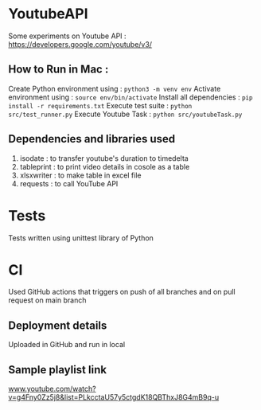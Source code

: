 # YoutubeAPI
Some experiments on Youtube API : https://developers.google.com/youtube/v3/


## How to Run in Mac :

Create Python environment using : ```python3 -m venv env```
Activate environment using : ```source env/bin/activate```
Install all dependencies : ```pip install -r requirements.txt```
Execute test suite : ```python src/test_runner.py```
Execute Youtube Task : ```python src/youtubeTask.py```

## Dependencies and libraries used
1. isodate : to transfer youtube's duration to timedelta
2. tableprint : to print video details in cosole as a table
3. xlsxwriter : to make table in excel file
4. requests : to call YouTube API

# Tests
Tests written using unittest library of Python

# CI
Used GitHub actions that triggers on push of all branches and on pull request on main branch

## Deployment details
Uploaded in GitHub and run in local

## Sample playlist link
www.youtube.com/watch?v=g4Fny0Zz5j8&list=PLkcctaU57y5ctgdK18QBThxJ8G4mB9q-u